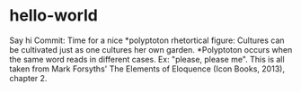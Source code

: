 # hello-world
Say hi
Commit:
Time for a nice *polyptoton rhetortical figure:
Cultures can be cultivated just as one cultures her own garden.
*Polyptoton occurs when the same word reads in different cases. Ex: "please, please me". This is all taken from Mark Forsyths' The Elements of Eloquence (Icon Books, 2013), chapter 2. 
